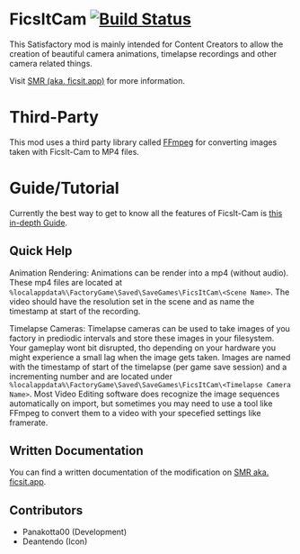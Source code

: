 # FicsItCam [![Build Status](https://jenkins.massivebytes.net/job/FicsIt-Cam/job/master/badge/icon)](https://jenkins.massivebytes.net/job/FicsIt-Cam/job/master/)

This Satisfactory mod is mainly intended for Content Creators to allow the creation of beautiful camera animations, timelapse recordings and other camera related things.

Visit [SMR (aka. ficsit.app)](https://ficsit.app/mod/FicsItCam) for more information.

# Third-Party
This mod uses a third party library called [FFmpeg](https://ffmpeg.org) for converting images taken with FicsIt-Cam to MP4 files.

# Guide/Tutorial
Currently the best way to get to know all the features of FicsIt-Cam is [this in-depth Guide](https://www.youtube.com/watch?v=6Gl5rOFyqmM).

## Quick Help
Animation Rendering:
Animations can be render into a mp4 (without audio). These mp4 files are located at `%localappdata%\FactoryGame\Saved\SaveGames\FicsItCam\<Scene Name>`.
The video should have the resolution set in the scene and as name the timestamp at start of the recording.

Timelapse Cameras:
Timelapse cameras can be used to take images of you factory in prediodic intervals and store these images in your filesystem.
Your gameplay wont bit disrupted, tho depending on your hardware you might experience a small lag when the image gets taken.
Images are named with the timestamp of start of the timelapse (per game save session) and a incrementing number and are located under `%localappdata%\FactoryGame\Saved\SaveGames\FicsItCam\<Timelapse Camera Name>`.
Most Video Editing software does recognize the image sequences automatically on import, but sometimes you may need to use a tool like FFmpeg to convert them to a video with your specefied settings like framerate.

## Written Documentation
You can find a written documentation of the modification on [SMR aka. ficsit.app](https://ficsit.app/mod/FicsItCam).

## Contributors
- Panakotta00 (Development)
- Deantendo (Icon)
